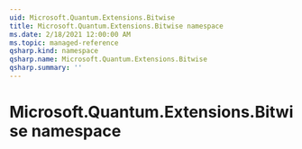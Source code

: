 ```yaml
---
uid: Microsoft.Quantum.Extensions.Bitwise
title: Microsoft.Quantum.Extensions.Bitwise namespace
ms.date: 2/18/2021 12:00:00 AM
ms.topic: managed-reference
qsharp.kind: namespace
qsharp.name: Microsoft.Quantum.Extensions.Bitwise
qsharp.summary: ''
---
```


# Microsoft.Quantum.Extensions.Bitwise namespace



